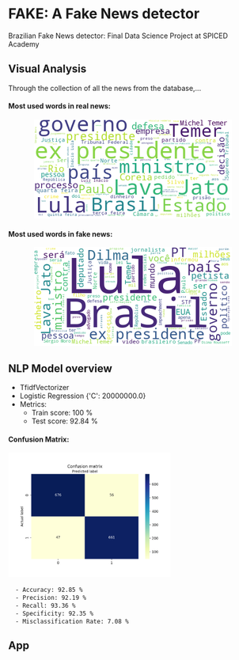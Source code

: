 # FAKE: A Fake News detector
Brazilian Fake News detector: Final Data Science Project at SPICED Academy

## Visual Analysis
Through the collection of all the news from the database,...

#### Most used words in real news:
 <p align="center">
  <img src="https://github.com/brauliotegui/FAKE/blob/master/images/real_truncatednews_wordcloud.png">
  </p>

#### Most used words in fake news:
<p align="center">
  <img src="https://github.com/brauliotegui/FAKE/blob/master/images/fakenews_wordcloud.png">
  </p>
  
 
 ## NLP Model overview
 
 * TfidfVectorizer
 * Logistic Regression {'C': 20000000.0}
 * Metrics:
      - Train score: 100 %
      - Test score: 92.84 %
  
  #### Confusion Matrix:
  <img src="https://github.com/brauliotegui/FAKE/blob/master/images/confusion_matrix.png" width="65%" height="65%">
  
      - Accuracy: 92.85 %
      - Precision: 92.19 %
      - Recall: 93.36 %
      - Specificity: 92.35 %
      - Misclassification Rate: 7.08 %
      
     
## App
